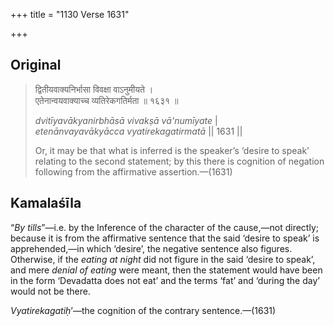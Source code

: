 +++
title = "1130 Verse 1631"

+++
## Original 
>
> द्वितीयवाक्यनिर्भासा विवक्षा वाऽनुमीयते ।  
> एतेनान्वयवाक्याच्च व्यतिरेकगतिर्मता ॥ १६३१ ॥ 
>
> *dvitīyavākyanirbhāsā vivakṣā vā'numīyate* \|  
> *etenānvayavākyācca vyatirekagatirmatā* \|\| 1631 \|\| 
>
> Or, it may be that what is inferred is the speaker’s ‘desire to speak’ relating to the second statement; by this there is cognition of negation following from the affirmative assertion.—(1631)



## Kamalaśīla

“*By tills*”—i.e. by the Inference of the character of the cause,—not directly; because it is from the affirmative sentence that the said ‘desire to speak’ is apprehended,—in which ‘desire’, the negative sentence also figures. Otherwise, if the *eating at night* did not figure in the said ‘desire to speak’, and mere *denial of eating* were meant, then the statement would have been in the form ‘Devadatta does not eat’ and the terms ‘fat’ and ‘during the day’ would not be there.

*Vyatirekagatiḥ*’—the cognition of the contrary sentence.—(1631)


